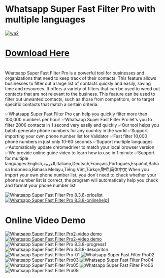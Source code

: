 # Whatsapp Super Fast Filter Pro with multiple languages

   <a href="https://api.whatsapp.com/send/?phone=13156299582" rel="nofollow">
     <img src="https://i.ibb.co/RHKvqBS/wa2.png" alt="wa2" border="0">
    </a>

# [Download Here](https://codecanyon.net/item/whatsapp-super-fast-filter-pro/40995521)
#  

Whatsapp Super Fast Filter Pro is a powerful tool for businesses and organizations that need to keep track of their contacts. This feature allows businesses to filter out a large list of contacts quickly and easily, saving time and resources. It offers a variety of filters that can be used to weed out contacts that are not relevant to the business. This feature can be used to filter out unwanted contacts, such as those from competitors, or to target specific contacts that match a certain criteria.

✅Whatsapp Super Fast Filter Pro can help you quickly filter more than 100,000 numbers per hour!
✅Whatsapp Super Fast Filter Pro let's you to filter 2000 contacts in 1 second very easily and quickly
✅Our tool helps you batch generate phone numbers for any country in the world
✅Support importing your own phone number list for Validator
✅Fast filter 10,000 phone numbers in just only 10-60 seconds
✅Support multiple languages
✅Automatically update chromedriver to match your local browser version
✅We provide online guide video to learn how to use in 1 minute
✅Support for multiple languages:English,العربية,Italiano,Deutsch,Français,Português,Español,Bahasa Indonesia,Bahasa Melayu,Tiếng Việt,Türkçe,हिन्दी,简体中文
When you import your own phone number list, you don't need to check whether your phone number list is correct, the program will automatically help you check and format your phone number list



<img src="https://i.ibb.co/JK93n7m/pricelist.png" alt="Whatsapp Super Fast Filter Pro 8.3.8-pricelist" border="0"/>
 <a href="https://api.whatsapp.com/send/?phone=13156299582"  target="_blank">
  <img src="https://i.ibb.co/4m4HMPR/onlinehelp1.png" alt="Whatsapp Super Fast Filter Pro 8.3.8-onlinehelp1" border="0"/>
 </a>
 

# Online Video Demo
  <a href="https://youtu.be/a6QMGocoR30" target="_blank">
     <img src="https://i.ibb.co/xzxBQWw/ytbdemo.png" alt="Whatsapp Super Fast Filter Pro2-video demo" />
  </a>
  <a href="https://youtu.be/OH-6VRrC1x0" target="_blank">
       <img src="https://i.ibb.co/S0yZv2r/watchbtn.jpg" alt="Whatsapp Super Fast Filter Pro2-video demo" />
  </a>

<img src="https://i.ibb.co/CKKm8Ph/progress1.png" alt="Whatsapp Super Fast Filter Pro 8.3.8-progress1" border="0"/>

<img src="https://i.ibb.co/Q8mDPGN/descpriton.png" alt="Whatsapp Super Fast Filter Pro 8.3.8-descpriton" border="0"/>


<img src="https://i.ibb.co/QnDJ5Mh/01.png" alt="Whatsapp Super Fast Filter Pro-01" border="0">
<img src="https://i.ibb.co/LZ7VgD5/02.png" alt="Whatsapp Super Fast Filter Pro02" border="0">
<img src="https://i.ibb.co/1T9frTR/03.png" alt="Whatsapp Super Fast Filter Pro03" border="0">
<img src="https://i.ibb.co/BqMGJjL/04.png" alt="Whatsapp Super Fast Filter Pro04" border="0">
<img src="https://i.ibb.co/jy7dd9y/05.png" alt="Whatsapp Super Fast Filter Pro05" border="0">
<img src="https://i.ibb.co/YQ3k2ZS/06.png" alt="Whatsapp Super Fast Filter Pro06" border="0">
<img src="https://i.ibb.co/BKZbd6V/08.png" alt="Whatsapp Super Fast Filter Pro08" border="0">

